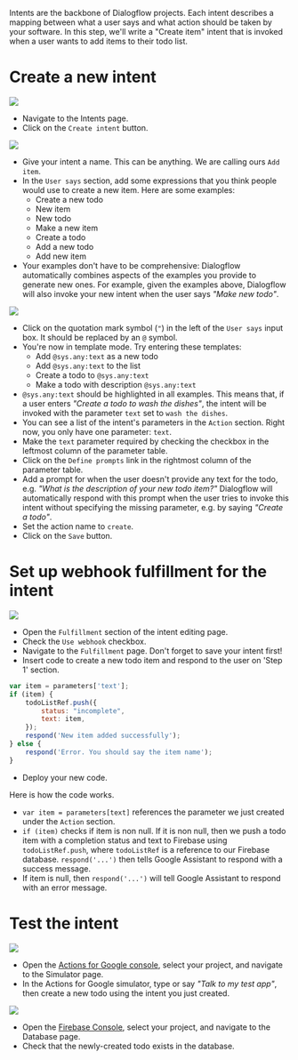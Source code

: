 Intents are the backbone of Dialogflow projects. Each intent describes a mapping between what a user says and what action should be taken by your software. In this step, we'll write a "Create item" intent that is invoked when a user wants to add items to their todo list.

# Create a new intent

![](screenshots/01-create-item/01-create-intent.markedup.png)
- Navigate to the Intents page.
- Click on the `Create intent` button.

![](screenshots/01-create-item/02-create-intent-name-user-says.markedup.png)
- Give your intent a name. This can be anything. We are calling ours `Add item`.
- In the `User says` section, add some expressions that you think people would use to create a new item. Here are some examples:
  - Create a new todo
  - New item
  - New todo
  - Make a new item
  - Create a todo
  - Add a new todo
  - Add new item
- Your examples don't have to be comprehensive: Dialogflow automatically combines aspects of the examples you provide to generate new ones. For example, given the examples above, Dialogflow will also invoke your new intent when the user says _"Make new todo"_.

![](screenshots/01-create-item/03-create-intent-parameter.markedup.png)
- Click on the quotation mark symbol (`"`) in the left of the `User says` input box. It should be replaced by an `@` symbol.
- You're now in template mode. Try entering these templates:
  - Add `@sys.any:text` as a new todo
  - Add `@sys.any:text` to the list
  - Create a todo to `@sys.any:text`
  - Make a todo with description `@sys.any:text`
- `@sys.any:text` should be highlighted in all examples. This means that, if a user enters _"Create a todo to wash the dishes"_, the intent will be invoked with the parameter `text` set to `wash the dishes`.
- You can see a list of the intent's parameters in the `Action` section. Right now, you only have one parameter: `text`.
- Make the `text` parameter required by checking the checkbox in the leftmost column of the parameter table.
- Click on the `Define prompts` link in the rightmost column of the parameter table.
- Add a prompt for when the user doesn't provide any text for the todo, e.g. _"What is the description of your new todo item?"_ Dialogflow will automatically respond with this prompt when the user tries to invoke this intent without specifying the missing parameter, e.g. by saying _"Create a todo"_.
- Set the action name to `create`.
- Click on the `Save` button.

# Set up webhook fulfillment for the intent

![](screenshots/01-create-item/04-create-intent-fullfilment.markedup.png)
- Open the `Fulfillment` section of the intent editing page.
- Check the `Use webhook` checkbox.
- Navigate to the `Fulfillment` page. Don't forget to save your intent first!
- Insert code to create a new todo item and respond to the user on 'Step 1' section.
```js
var item = parameters['text'];
if (item) {
    todoListRef.push({
        status: "incomplete",
        text: item,
    });
    respond('New item added successfully');
} else {
    respond('Error. You should say the item name');
}
```
- Deploy your new code.

Here is how the code works.
- `var item = parameters[text]` references the parameter we just created under the `Action` section.
- `if (item)` checks if item is non null. If it is non null, then we push a todo item with a completion status and text to Firebase using `todoListRef.push`, where `todoListRef` is a reference to our Firebase database. `respond('...')` then tells Google Assistant to respond with a success message.
- If item is null, then `respond('...')` will tell Google Assistant to respond with an error message.

# Test the intent

![](screenshots/01-create-item/05-create-intent-simulate.png)
- Open the [Actions for Google console](https://console.actions.google.com), select your project, and navigate to the Simulator page.
- In the Actions for Google simulator, type or say _"Talk to my test app"_, then create a new todo using the intent you just created.

![](screenshots/01-create-item/06-create-intent-database.markedup.png)
- Open the [Firebase Console](https://console.firebase.google.com), select your project, and navigate to the Database page.
- Check that the newly-created todo exists in the database.
